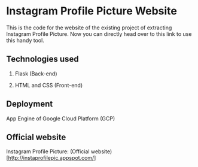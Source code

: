 # Instagram Profile Picture Website

This is the code for the website of the existing project of extracting Instagram Profile Picture. Now you can directly head over to this link to use this handy tool.

## Technologies used

1. Flask (Back-end)

2. HTML and CSS (Front-end)

## Deployment

App Engine of Google Cloud Platform (GCP)

## Official website

Instagram Profile Picture: (Official website)[http://instaprofilepic.appspot.com/]
